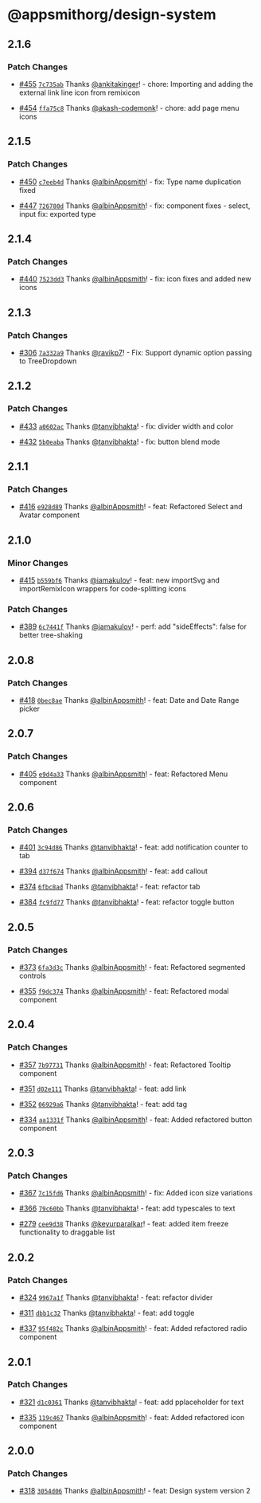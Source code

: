 # @appsmithorg/design-system

## 2.1.6

### Patch Changes

- [#455](https://github.com/appsmithorg/design-system/pull/455) [`7c735ab`](https://github.com/appsmithorg/design-system/commit/7c735ab248ddd944be7e8b1760153db48f6a84af) Thanks [@ankitakinger](https://github.com/ankitakinger)! - chore: Importing and adding the external link line icon from remixicon

* [#454](https://github.com/appsmithorg/design-system/pull/454) [`ffa75c8`](https://github.com/appsmithorg/design-system/commit/ffa75c84fea83c7ffd8e775baac4b2c208b7faf6) Thanks [@akash-codemonk](https://github.com/akash-codemonk)! - chore: add page menu icons

## 2.1.5

### Patch Changes

- [#450](https://github.com/appsmithorg/design-system/pull/450) [`c7eeb4d`](https://github.com/appsmithorg/design-system/commit/c7eeb4d9106b50898fae381c7b69b66661305d96) Thanks [@albinAppsmith](https://github.com/albinAppsmith)! - fix: Type name duplication fixed

* [#447](https://github.com/appsmithorg/design-system/pull/447) [`726780d`](https://github.com/appsmithorg/design-system/commit/726780d7b0cee7352904cf14b83c94ff06716fbb) Thanks [@albinAppsmith](https://github.com/albinAppsmith)! - fix: component fixes - select, input
  fix: exported type

## 2.1.4

### Patch Changes

- [#440](https://github.com/appsmithorg/design-system/pull/440) [`7523dd3`](https://github.com/appsmithorg/design-system/commit/7523dd3a1f7c99cf3cdb2f13ed8042ee8b7312d2) Thanks [@albinAppsmith](https://github.com/albinAppsmith)! - fix: icon fixes and added new icons

## 2.1.3

### Patch Changes

- [#306](https://github.com/appsmithorg/design-system/pull/306) [`7a332a9`](https://github.com/appsmithorg/design-system/commit/7a332a94521444ec6310118e1ea7563f8897aa18) Thanks [@ravikp7](https://github.com/ravikp7)! - Fix: Support dynamic option passing to TreeDropdown

## 2.1.2

### Patch Changes

- [#433](https://github.com/appsmithorg/design-system/pull/433) [`a0602ac`](https://github.com/appsmithorg/design-system/commit/a0602ac74bc4a17fbaabaad20b150008a21d1a00) Thanks [@tanvibhakta](https://github.com/tanvibhakta)! - fix: divider width and color

* [#432](https://github.com/appsmithorg/design-system/pull/432) [`5b0eaba`](https://github.com/appsmithorg/design-system/commit/5b0eabacac0ef47b0f5403b27ac8b1e1b98bf10f) Thanks [@tanvibhakta](https://github.com/tanvibhakta)! - fix: button blend mode

## 2.1.1

### Patch Changes

- [#416](https://github.com/appsmithorg/design-system/pull/416) [`e928d89`](https://github.com/appsmithorg/design-system/commit/e928d8942f7f5a2c8445dd256d920b8908f8e9a7) Thanks [@albinAppsmith](https://github.com/albinAppsmith)! - feat: Refactored Select and Avatar component

## 2.1.0

### Minor Changes

- [#415](https://github.com/appsmithorg/design-system/pull/415) [`b559bf6`](https://github.com/appsmithorg/design-system/commit/b559bf64d1a8e76839bee4d24a81cf13b8e06ea7) Thanks [@iamakulov](https://github.com/iamakulov)! - feat: new importSvg and importRemixIcon wrappers for code-splitting icons

### Patch Changes

- [#389](https://github.com/appsmithorg/design-system/pull/389) [`6c7441f`](https://github.com/appsmithorg/design-system/commit/6c7441fc69255c1f63dcc1708d30d4ebd3b5d3dc) Thanks [@iamakulov](https://github.com/iamakulov)! - perf: add "sideEffects": false for better tree-shaking

## 2.0.8

### Patch Changes

- [#418](https://github.com/appsmithorg/design-system/pull/418) [`0bec8ae`](https://github.com/appsmithorg/design-system/commit/0bec8ae8611c2a58ce8e18185ea24f3bd81cde4a) Thanks [@albinAppsmith](https://github.com/albinAppsmith)! - feat: Date and Date Range picker

## 2.0.7

### Patch Changes

- [#405](https://github.com/appsmithorg/design-system/pull/405) [`e9d4a33`](https://github.com/appsmithorg/design-system/commit/e9d4a338379e8bf7870ba285f2d21a1c2777c28b) Thanks [@albinAppsmith](https://github.com/albinAppsmith)! - feat: Refactored Menu component

## 2.0.6

### Patch Changes

- [#401](https://github.com/appsmithorg/design-system/pull/401) [`3c94d86`](https://github.com/appsmithorg/design-system/commit/3c94d86d6e95c214e052ca307b2ecbc47921590a) Thanks [@tanvibhakta](https://github.com/tanvibhakta)! - feat: add notification counter to tab

* [#394](https://github.com/appsmithorg/design-system/pull/394) [`d37f674`](https://github.com/appsmithorg/design-system/commit/d37f674fa90472d0e783bfbeff0a37428d700ff4) Thanks [@albinAppsmith](https://github.com/albinAppsmith)! - feat: add callout

- [#374](https://github.com/appsmithorg/design-system/pull/374) [`6fbc8ad`](https://github.com/appsmithorg/design-system/commit/6fbc8ada9953c8cba60b415e04525a1847ad769d) Thanks [@tanvibhakta](https://github.com/tanvibhakta)! - feat: refactor tab

* [#384](https://github.com/appsmithorg/design-system/pull/384) [`fc9fd77`](https://github.com/appsmithorg/design-system/commit/fc9fd771de6eb2bc3e360d5d2877ffe960172257) Thanks [@tanvibhakta](https://github.com/tanvibhakta)! - feat: refactor toggle button

## 2.0.5

### Patch Changes

- [#373](https://github.com/appsmithorg/design-system/pull/373) [`6fa3d3c`](https://github.com/appsmithorg/design-system/commit/6fa3d3c352d8d5d9bcdaf196b75353e6694f4c7b) Thanks [@albinAppsmith](https://github.com/albinAppsmith)! - feat: Refactored segmented controls

* [#355](https://github.com/appsmithorg/design-system/pull/355) [`f9dc374`](https://github.com/appsmithorg/design-system/commit/f9dc37460b5917c72be433d257f7e876031aa05a) Thanks [@albinAppsmith](https://github.com/albinAppsmith)! - feat: Refactored modal component

## 2.0.4

### Patch Changes

- [#357](https://github.com/appsmithorg/design-system/pull/357) [`7b97731`](https://github.com/appsmithorg/design-system/commit/7b9773197f13317cc1a66933c1fc6a8c3cd0a7c2) Thanks [@albinAppsmith](https://github.com/albinAppsmith)! - feat: Refactored Tooltip component

* [#351](https://github.com/appsmithorg/design-system/pull/351) [`d02e111`](https://github.com/appsmithorg/design-system/commit/d02e111e0204d9af3b57025b1bc791cf1b5d0ea5) Thanks [@tanvibhakta](https://github.com/tanvibhakta)! - feat: add link

- [#352](https://github.com/appsmithorg/design-system/pull/352) [`06929a6`](https://github.com/appsmithorg/design-system/commit/06929a6fff59744fc59367182c4dca3ec85cf0bd) Thanks [@tanvibhakta](https://github.com/tanvibhakta)! - feat: add tag

* [#334](https://github.com/appsmithorg/design-system/pull/334) [`aa1331f`](https://github.com/appsmithorg/design-system/commit/aa1331f47bb0dd62e6fdf60cf905917d9b11eb9d) Thanks [@albinAppsmith](https://github.com/albinAppsmith)! - feat: Added refactored button component

## 2.0.3

### Patch Changes

- [#367](https://github.com/appsmithorg/design-system/pull/367) [`7c15fd6`](https://github.com/appsmithorg/design-system/commit/7c15fd6250f5cc8f4fc5885cf2c39b5e02ee0d91) Thanks [@albinAppsmith](https://github.com/albinAppsmith)! - fix: Added icon size variations

* [#366](https://github.com/appsmithorg/design-system/pull/366) [`79c60bb`](https://github.com/appsmithorg/design-system/commit/79c60bb8bd17e7cec9574a7fd65f323699c625e2) Thanks [@tanvibhakta](https://github.com/tanvibhakta)! - feat: add typescales to text

- [#279](https://github.com/appsmithorg/design-system/pull/279) [`cee9d38`](https://github.com/appsmithorg/design-system/commit/cee9d3827d4b6fab09e79a1dbb688945ac77fc1a) Thanks [@keyurparalkar](https://github.com/keyurparalkar)! - feat: added item freeze functionality to draggable list

## 2.0.2

### Patch Changes

- [#324](https://github.com/appsmithorg/design-system/pull/324) [`9967a1f`](https://github.com/appsmithorg/design-system/commit/9967a1f6ee9d3979cdde06611dc7fdd6addc6029) Thanks [@tanvibhakta](https://github.com/tanvibhakta)! - feat: refactor divider

* [#311](https://github.com/appsmithorg/design-system/pull/311) [`dbb1c32`](https://github.com/appsmithorg/design-system/commit/dbb1c32d1d25085a0cf70125a2199796b4e5cbde) Thanks [@tanvibhakta](https://github.com/tanvibhakta)! - feat: add toggle

- [#337](https://github.com/appsmithorg/design-system/pull/337) [`95f482c`](https://github.com/appsmithorg/design-system/commit/95f482c133bca1b3a0c341fcbb1b8f734c419e3d) Thanks [@albinAppsmith](https://github.com/albinAppsmith)! - feat: Added refactored radio component

## 2.0.1

### Patch Changes

- [#321](https://github.com/appsmithorg/design-system/pull/321) [`d1c0361`](https://github.com/appsmithorg/design-system/commit/d1c03616a97e08aa4d9392a9e842a2abdd084d71) Thanks [@tanvibhakta](https://github.com/tanvibhakta)! - feat: add pplaceholder for text

* [#335](https://github.com/appsmithorg/design-system/pull/335) [`119c467`](https://github.com/appsmithorg/design-system/commit/119c467cf2714def9ce93041d47d209fe6d0c02b) Thanks [@albinAppsmith](https://github.com/albinAppsmith)! - feat: Added refactored icon component

## 2.0.0

### Patch Changes

- [#318](https://github.com/appsmithorg/design-system/pull/318) [`3054d06`](https://github.com/appsmithorg/design-system/commit/3054d063f61c9bf3baf22db15f3aa36241de2668) Thanks [@albinAppsmith](https://github.com/albinAppsmith)! - feat: Design system version 2
